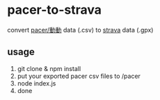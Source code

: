 # pacer-to-strava
convert [pacer/動動](http://www.mandian.com/) data (.csv) to [strava](http://strava.com) data (.gpx)

## usage
1. git clone & npm install
2. put your exported pacer csv files to /pacer 
3. node index.js
4. done
